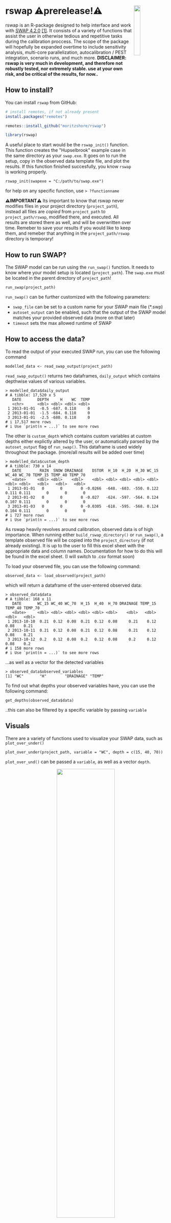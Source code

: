 # rswap ⚠️prerelease!⚠️<img src="man/figures/rswap.png" align="right" width=20% height=20% />

rswap is an R-package designed to help interface and work with [SWAP 4.2.0](https://www.swap.alterra.nl/) [[1]](#1). It consists of a variety of functions that assist the user in otherwise tedious and repetitive tasks during the calibration proccess. The scope of the package will hopefully be expanded overtime to include sensitivity analysis, multi-core parallelization, autocalibration / PEST integration, scenario runs, and much more. **DISCLAIMER: rswap is very much in development, and therefore not robustly tested, nor extremely stable. use at your own risk, and be critical of the results, for now..**

## How to install?

You can install `rswap` from GitHub: 

```r
# install remotes, if not already present
install.packages("remotes")

remotes::install_github("moritzshore/rswap")

library(rswap)
```
A useful place to start would be the `rswap_init()` function. This function creates the "Hupselbrook" example case in the same directory as your `swap.exe`. It goes on to run the setup, copy in the observed data template file, and plot the results. If this function finished succesfully, you know `rswap` is working properly. 
```
rswap_init(swapexe = "C:/path/to/swap.exe")
```
for help on any specific function, use ```> ?functionname```

**⚠️IMPORTANT⚠️** Its important to know that rswap never modifies files in your project directory (`project_path`), instead all files are *copied* from `project_path` to `project_path/rswap`, modified there, and executed. All results are stored there as well, and will be overwritten over time. Remeber to save your results if you would like to keep them, and remeber that anything in the `project_path/rswap` directory is temporary!

## How to run SWAP?
The SWAP model can be run using the `run_swap()` function. It needs to know where your model setup is located (`project_path`). The `swap.exe` must be located in the parent directory of `project_path`!

```
run_swap(project_path)
```

`run_swap()` can be further customized with the following parameters:
- `swap_file` can be set to a custom name for your SWAP main file (*.swp)
- `autoset_output` can be enabled, such that the output of the SWAP model matches your provided observed data (more on that later)
- `timeout` sets the max allowed runtime of SWAP
## How to access the data?

To read the output of your executed SWAP run, you can use the following command
```
modelled_data <- read_swap_output(project_path)
```
`read_swap_output()` returns two dataframes, `daily_output` which contains depthwise values of various variables.
```
> modelled_data$daily_output
# A tibble: 17,520 x 5
   DATE       DEPTH     H    WC  TEMP
   <chr>      <dbl> <dbl> <dbl> <dbl>
 1 2013-01-01  -0.5 -687. 0.118     0
 2 2013-01-01  -1.5 -684. 0.118     0
 3 2013-01-01  -2.5 -680. 0.118     0
# i 17,517 more rows
# i Use `print(n = ...)` to see more rows
```
The other is `custom_depth` which contains custom variables at custom depths either explictly altered by the user, or automatically parsed by the `autoset_output` flag of `run_swap()`. This dataframe is used widely throughout the package. (more/all results will be added over time) 

```
> modelled_data$custom_depth
# A tibble: 730 x 14
   DATE        RAIN  SNOW DRAINAGE    DSTOR  H_10  H_20  H_30 WC_15 WC_40 WC_70 TEMP_15 TEMP_40 TEMP_70
   <date>     <dbl> <dbl>    <dbl>    <dbl> <dbl> <dbl> <dbl> <dbl> <dbl> <dbl>   <dbl>   <dbl>   <dbl>
 1 2013-01-01   0       0        0 -0.0266  -648. -603. -550. 0.122 0.111 0.111       0       0       0
 2 2013-01-02   0       0        0 -0.027   -624. -597. -564. 0.124 0.107 0.111       0       0       0
 3 2013-01-03   0       0        0 -0.0305  -618. -595. -568. 0.124 0.104 0.111       0       0       0
# i 727 more rows
# i Use `print(n = ...)` to see more rows
```

As rswap heavily revolves around calibration, observed data is of high importance. When running either `build_rswap_directory()` or `run_swap()`, a template observed file will be copied into the `project_directory` (if not already existing). It is up to the user to fill this excel sheet with the appropriate data and column names. Documentation for how to do this will be found in the excel sheet. (I will switch to .csv format soon)

To load your observed file, you can use the following command:
```
observed_data <- load_observed(project_path)
```
which will return a dataframe of the user-entered observed data:
```
> observed_data$data
# A tibble: 168 x 11
   DATE       WC_15 WC_40 WC_70  H_15  H_40  H_70 DRAINAGE TEMP_15 TEMP_40 TEMP_70
   <date>     <dbl> <dbl> <dbl> <dbl> <dbl> <dbl>    <dbl>   <dbl>   <dbl>   <dbl>
 1 2013-10-10  0.21  0.12  0.08  0.21  0.12  0.08     0.21    0.12    0.08    0.21
 2 2013-10-11  0.21  0.12  0.08  0.21  0.12  0.08     0.21    0.12    0.08    0.21
 3 2013-10-12  0.2   0.12  0.08  0.2   0.12  0.08     0.2     0.12    0.08    0.2 
# i 158 more rows
# i Use `print(n = ...)` to see more rows
```
...as well as a vector for the detected variables
```
> observed_data$observed_variables
[1] "WC"       "H"        "DRAINAGE" "TEMP" 
```
To find out what depths your observed variables have, you can use the following command:
```
get_depths(observed_data$data)
```
..this can also be filtered by a specific variable by passing `variable`

## Visuals

There are a variety of functions used to visualize your SWAP data, such as `plot_over_under()`
```
plot_over_under(project_path, variable = "WC", depth = c(15, 40, 70))
```
`plot_over_und()` can be passed a `variable`, as well as a vector `depth`.


<p align="center">
<img src="man/figures/overunder.png" width=60% height=60%>
</p>

>(this plot heavily relies on code from [Neal Grantham](https://www.nsgrantham.com/fill-between-two-lines-ggplot2/))

For a more detailed look at multiple variables at once, you can use the `soft_calibration_plot()`
```
> soft_calibration_plot(project_path, vars = c("H", "WC", "DRAINAGE"))
```
This function can be passed up to 3 variables, and will display them interactively on the same plot. If observed data is avaiable, they will be displayed as well.  


<p align="center">
<img src="man/figures/softcalplot.png" width=60% height=60%>
</p>

## Model performance

A few functions focus on assesing model performance by comparing modelling values to user provided observed values. This functionality is based on the `get_performance()` function:
```
> get_performance(project_path, stat = "NSE", variable = "WC", depth = 15)

# A tibble: 1 × 2                                                                                           
  var     NSE
  <chr> <dbl>
1 WC_15  0.62
```
This function is very flexible, and can be passed any number of `variables`, `depths`, and performance indicators `stat` (currently supported are `NSE`, `PBIAS`, `RSR`, and `RMSE`. 

## Saving model runs
While calibrating a model it can be useful to keep track of different model runs with different parameterization. `rswap` aids this proccess with a vareity of functions, such as
```
save_run(project_path, run_name = "COFRED = 0.35")
```
This function saves your entire model set up in a directory (`project_directory/rswap_saved`). Once a model run has been saved, it can be compared to other model runs, with the following functions.

## Comparing model runs

Once you have saved at least one run, you can compare them using the 
```
comparative_plot(project_path, variable = "WC", depth = 15)
```

<p align="center">
<img src="man/figures/compareplot.png" width=60% height=60%>
</p>

Once again, this function is quite flexible, and can be passed any available `variable` or `depth`

You can compare the performance of your various model runs by using the `plot_statistics()` function. 

```
plot_statistics(project_path, var = "WC", depth = c(15,40,70))
```
<p align="center">
<img src="man/figures/stat_plot1.png" width=60% height=60%>
</p>

This plot is equally flexible, and can be passed any `variable` and any amount of `depths` for any supported `stat`. the graph type can be switched between `default`, `sorted` and `ggplot`

## Modification of Parameters and SWAP input files.

changing a parameter in rswap can be done using the `parse_swap_file()` function. 
```
parsed <- parse_swp_file(project_path, swap_file)
```
This returns both a dataframe of all the parameters, as well as a path to where the saved tables are located (I am working on getting a "list of dataframes" to work in R, instead of just writing tables #TODO!)

You can modify the dataframe how you wish, with whatever tools you would like, however `rswap` does have a simple dedicated function to do this for you. 
```
parameters <- change_swap_par(param = parsed$parameters, name = "COFRED", value = 0.55)
```
This function takes in the dataframe parsed by the previous function, and returns that same dataframe with the modified parameter.

If you would like to run SWAP with the modified parameter set, you first would write the new SWAP main file:
```
write_swap_file(parameters = parameters, table_path = parsed$table_path, outpath = paste0(project_path, "/modified.swp"))
```
And to run this modified SWAP main file, you would of course use `run_swap()` with the corresponding `project_path` and `swap_file` parameters. 

## Miscellaneous functions

The aformentioned functions rely on more basic general functions which, while are designed for internal use, can possibly also be of assitance to the end user. These are listed below. 

>`NSE() # statistical performance calculation`

>`PBIAS() # statistical performance calculation`

>`RMSE() # statistical performance calculation`

>`RSR() # statistical performance calculation`

>`clean_swp_file() # returns swap main file sans comments`

> `filter_swap_data() # filters SWAP data (observed or modelled) by var and depth`

>`get_swap_units() # returns unit of SWAP variable. (WIP)`

>`match_mod_obs() # matches dataframe structure of observed and modelled` 

>`melt_all_runs() # melts together all saved runs + current into` [tidy](https://towardsdatascience.com/what-is-tidy-data-d58bb9ad2458) `format` 

## Roadmap
- Linux Support
- Sensitivity Analysis
- Autocalibration / PEST support
- Parsing support for all swap files, not just the main file.
- Add documentation in the excel sheet (and switch to supporting .csv instead!)
- Add support for multiple variables at differing depths for `autoset_output`
- Fix the x-axis on the over/under plot, and support missing values
- Give all exported rswap functions a consistent naming scheme (`verb_swap_noun()`)
- Move change_swap_parameter() from io.R to rw_parameters.R
- Add a "filename" par to write_swap_output()
- Wrapper function to combine `parse_swp_file()` and `change_swap_par()` (and `write_swap_file()`?)
- Expand and improve documentation
- plot_stat sorting to follow stat property
- Improve r/w of tables
- Add error message for when stat_plot / compare runs / melt runs encounters runs with differing output formats
- Add "exact variable matching" and stop removing "RAIN" in io.R->`melt_all_runs()`
- Move output modifying code to set_swap_output, and expand on it.
## Support and Contributing

If you run into any bugs or problems, please open an issue on the repository page. (or contact me directly: moritz.shore@nibio.no)
The same goes for if you have any suggestions for improvement.
If would you like to contribute to the project, let me know! Very open towards collaborative improvement. Fork/Branch off as you please :)

Any OPTAIN case-studies which use `rswap` are required to bake Moritz Shore a cake using a local reciepe from the case-study country.  

## Acknowledgements

This package was developed for the [OPTAIN](https://optain.eu) project and has received funding from the European Union's Horizon 2020 research and innovation program under grant agreement No. 862756.

## References

[1] Van Dam, J. Field-Scale Water Flow and Solute Transport: SWAP Model Concepts, Parameter Estimation, and Case Studies. Ph.D. Thesis, Wageningen University, Wageningen, The Netherlands, 2000.

## 
<p align="center">
<img src="man/figures/support_banner.png" width=80% height=80%>
</p>
